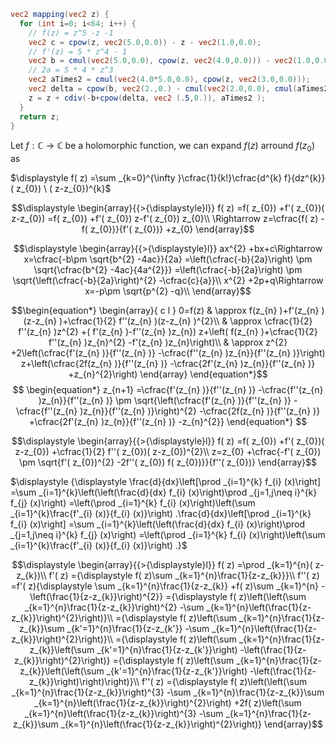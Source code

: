 
```glsl
vec2 mapping(vec2 z) {
  for (int i=0; i<64; i++) {
    // f(z) = z^5 -z -1
    vec2 c = cpow(z, vec2(5.0,0.0)) - z - vec2(1.0,0.0);
    // f'(z) = 5 * z^4 - 1
    vec2 b = cmul(vec2(5.0,0.0), cpow(z, vec2(4.0,0.0))) - vec2(1.0,0.0);
    // 2a = 5 * 4 * z^3
    vec2 aTimes2 = cmul(vec2(4.0*5.0,0.0), cpow(z, vec2(3.0,0.0)));
    vec2 delta = cpow(b, vec2(2.,0.) - cmul(vec2(2.0,0.0), cmul(aTimes2,f)));
    z = z + cdiv(-b+cpow(delta, vec2 (.5,0.)), aTimes2 );
  }
  return z;
}
```


Let $\displaystyle f:\mathbb{C}\rightarrow \mathbb{C}$ be a holomorphic function, we can expand $\displaystyle f( z)$ arround $\displaystyle f( z_{0})$ as 

$\displaystyle f( z) =\sum _{k=0}^{\infty }\cfrac{1}{k!}\cfrac{d^{k} f}{dz^{k}}( z_{0}) \ ( z-z_{0})^{k}$

$$\displaystyle  \begin{array}{{>{\displaystyle}l}}
f( z) =f( z_{0}) +f'( z_{0})( z-z_{0}) =f( z_{0}) +f'( z_{0}) z-f'( z_{0}) z_{0}\\
\Rightarrow z=\cfrac{f( z) -f( z_{0})}{f'( z_{0})} +z_{0}
\end{array}$$

$$\displaystyle  \begin{array}{{>{\displaystyle}l}}
ax^{2} +bx+c\Rightarrow x=\cfrac{-b\pm \sqrt{b^{2} -4ac}}{2a} =\left(\cfrac{-b}{2a}\right) \pm \sqrt{\cfrac{b^{2} -4ac}{4a^{2}}} =\left(\cfrac{-b}{2a}\right) \pm \sqrt{\left(\cfrac{-b}{2a}\right)^{2} -\cfrac{c}{a}}\\
x^{2} +2p+q\Rightarrow x=-p\pm \sqrt{p^{2} -q}\\
\end{array}$$

$$\begin{equation*}
\begin{array}{ c l }
0=f(z) & \approx f(z_{n} )+f'(z_{n} )(z-z_{n} )+\cfrac{1}{2} f''(z_{n} )(z-z_{n} )^{2}\\
 & \approx \cfrac{1}{2} f''(z_{n} )z^{2} +( f'(z_{n} )-f''(z_{n} )z_{n}) z+\left( f(z_{n} )+\cfrac{1}{2} f''(z_{n} )z_{n}^{2} -f'(z_{n} )z_{n}\right)\\
 & \approx z^{2} +2\left(\cfrac{f'(z_{n} )}{f''(z_{n} )} -\cfrac{f''(z_{n} )z_{n}}{f''(z_{n} )}\right) z+\left(\cfrac{2f(z_{n} )}{f''(z_{n} )} -\cfrac{2f'(z_{n} )z_{n}}{f''(z_{n} )} +z_{n}^{2}\right)
\end{array}
\end{equation*}$$
$$
\begin{equation*}
z_{n+1} =\cfrac{f'(z_{n} )}{f''(z_{n} )} -\cfrac{f''(z_{n} )z_{n}}{f''(z_{n} )} \pm \sqrt{\left(\cfrac{f'(z_{n} )}{f''(z_{n} )} -\cfrac{f''(z_{n} )z_{n}}{f''(z_{n} )}\right)^{2} -\cfrac{2f(z_{n} )}{f''(z_{n} )} +\cfrac{2f'(z_{n} )z_{n}}{f''(z_{n} )} -z_{n}^{2}}
\end{equation*}
$$


$$\displaystyle  \begin{array}{{>{\displaystyle}l}}
f( z) =f( z_{0}) +f'( z_{0})( z-z_{0}) +\cfrac{1}{2} f''( z_{0})( z-z_{0})^{2}\\
z=z_{0} +\cfrac{-f'( z_{0}) \pm \sqrt{f'( z_{0})^{2} -2f''( z_{0}) f( z_{0})}}{f''( z_{0})}
\end{array}$$



$\displaystyle {\displaystyle \frac{d}{dx}\left[\prod _{i=1}^{k} f_{i} (x)\right] =\sum _{i=1}^{k}\left(\left(\frac{d}{dx} f_{i} (x)\right)\prod _{j=1,j\neq i}^{k} f_{j} (x)\right) =\left(\prod _{i=1}^{k} f_{i} (x)\right)\left(\sum _{i=1}^{k}\frac{f'_{i} (x)}{f_{i} (x)}\right) .\frac{d}{dx}\left[\prod _{i=1}^{k} f_{i} (x)\right] =\sum _{i=1}^{k}\left(\left(\frac{d}{dx} f_{i} (x)\right)\prod _{j=1,j\neq i}^{k} f_{j} (x)\right) =\left(\prod _{i=1}^{k} f_{i} (x)\right)\left(\sum _{i=1}^{k}\frac{f'_{i} (x)}{f_{i} (x)}\right) .}$

$$\displaystyle  \begin{array}{{>{\displaystyle}l}}
f( z) =\prod _{k=1}^{n}( z-z_{k})\\
f'( z) ={\displaystyle f( z)\sum _{k=1}^{n}\frac{1}{z-z_{k}}}\\
f''( z) =f'( z){\displaystyle \sum _{k=1}^{n}\frac{1}{z-z_{k}} +f( z)\sum _{k=1}^{n} -\left(\frac{1}{z-z_{k}}\right)^{2}} ={\displaystyle f( z)\left(\left(\sum _{k=1}^{n}\frac{1}{z-z_{k}}\right)^{2} -\sum _{k=1}^{n}\left(\frac{1}{z-z_{k}}\right)^{2}\right)}\\
={\displaystyle f( z)\left(\sum _{k=1}^{n}\frac{1}{z-z_{k}}\sum _{k'=1}^{n}\frac{1}{z-z_{k'}} -\sum _{k=1}^{n}\left(\frac{1}{z-z_{k}}\right)^{2}\right)}\\
={\displaystyle f( z)\left(\sum _{k=1}^{n}\frac{1}{z-z_{k}}\left(\sum _{k'=1}^{n}\frac{1}{z-z_{k'}}\right) -\left(\frac{1}{z-z_{k}}\right)^{2}\right)} ={\displaystyle f( z)\left(\sum _{k=1}^{n}\frac{1}{z-z_{k}}\left(\left(\sum _{k'=1}^{n}\frac{1}{z-z_{k'}}\right) -\left(\frac{1}{z-z_{k}}\right)\right)\right)}\\
f''( z) ={\displaystyle f( z)\left(\left(\sum _{k=1}^{n}\frac{1}{z-z_{k}}\right)^{3} -\sum _{k=1}^{n}\frac{1}{z-z_{k}}\sum _{k=1}^{n}\left(\frac{1}{z-z_{k}}\right)^{2}\right) +2f( z)\left(\sum _{k=1}^{n}\left(\frac{1}{z-z_{k}}\right)^{3} -\sum _{k=1}^{n}\frac{1}{z-z_{k}}\sum _{k=1}^{n}\left(\frac{1}{z-z_{k}}\right)^{2}\right)}
\end{array}$$

